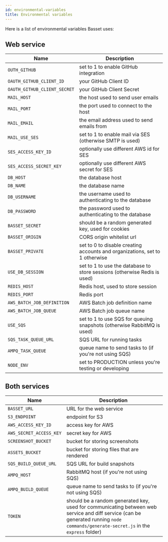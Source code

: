 ```yaml
---
id: environmental-variables
title: Environmental variables
---
```


Here is a list of environmental variables Basset uses:

## Web service

| Name | Description |
| ---|---|
| `OUTH_GITHUB` | set to 1 to enable GitHub integration |
| `OAUTH_GITHUB_CLIENT_ID` | your GitHub Client ID |
| `OAUTH_GITHUB_CLIENT_SECRET` | your GitHub Client Secret |
| `MAIL_HOST` | the host used to send user emails |
| `MAIL_PORT` | the port used to connect to the host |
| `MAIL_EMAIL` | the email address used to send emails from |
| `MAIL_USE_SES` | set to 1 to enable mail via SES (otherwise SMTP is used) |
| `SES_ACCESS_KEY_ID` | optionally use different AWS id for SES |
| `SES_ACCESS_SECRET_KEY` | optionally use different AWS secret for SES |
| `DB_HOST` | the database host |
| `DB_NAME` | the database name |
| `DB_USERNAME` | the username used to authenticating to the database |
| `DB_PASSWORD` | the password used to authenticating to the database |
| `BASSET_SECRET` | should be a random generated key, used for cookies |
| `BASSET_ORIGIN` | CORS origin whitelist url |
| `BASSET_PRIVATE` | set to 0 to disable creating accounts and organizations, set to 1 otherwise |
| `USE_DB_SESSION` | set to 1 to use the database to store sessions (otherwise Redis is used) |
| `REDIS_HOST` | Redis host, used to store session |
| `REDIS_PORT` | Redis port |
| `AWS_BATCH_JOB_DEFINITION` | AWS Batch job definition name |
| `AWS_BATCH_JOB_QUEUE` | AWS Batch job queue name |
| `USE_SQS` | set to 1 to use SQS for queuing snapshots (otherwise RabbitMQ is used) |
| `SQS_TASK_QUEUE_URL` | SQS URL for running tasks |
| `AMPQ_TASK_QUEUE` | queue name to send tasks to (if you're not using SQS) |
| `NODE_ENV` | set to PRODUCTION unless you're testing or developing |

## Both services

| Name | Description |
| ---|---|
| `BASSET_URL` | URL for the web service |
| `S3_ENDPOINT` | endpoint for S3 |
| `AWS_ACCESS_KEY_ID` | access key for AWS |
| `AWS_SECRET_ACCESS_KEY` | secret key for AWS |
| `SCREENSHOT_BUCKET` | bucket for storing screenshots |
| `ASSETS_BUCKET` | bucket for storing files that are rendered |
| `SQS_BUILD_QUEUE_URL` | SQS URL for build snapshots |
| `AMPQ_HOST` | RabbitMQ host (if you're not using SQS) |
| `AMPQ_BUILD_QUEUE` | queue name to send tasks to (if you're not using SQS) |
| `TOKEN` | should be a random generated key, used for communicating between web service and diff service (can be generated running `node commands/generate-secret.js` in the `express` folder) |

